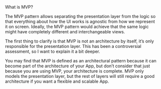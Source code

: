 What is MVP?

The MVP pattern allows separating the presentation layer from the logic so that everything 
about how the UI works is agnostic from how we represent it on screen. Ideally, the MVP 
pattern would achieve that the same logic might have completely different and interchangeable views.

The first thing to clarify is that MVP is not an architecture by itself, it’s only responsible 
for the presentation layer. This has been a controversial assessment, so I want to explain it a bit deeper.

You may find that MVP is defined as an architectural pattern because it can become part of the 
architecture of your App, but don’t consider that just because you are using MVP, your architecture is complete. MVP only models the presentation layer, but the rest of layers will still require a good architecture if you want a flexible and scalable App.
